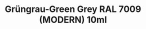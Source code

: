 ---
layout: product
title: "Grüngrau-Green Grey RAL 7009 (MODERN) 10ml"
price: "330" 
desc: "Nitro 10mL"
img_path: "/assets/img/RC211.webp"
brand: "AK "
available: true
special_offer: false
new: false
soon: false
cat: "020000"
subcat: "020200"
subsubcat: "020201"
sifra: "RC211"
popular: false
spec: false
---
